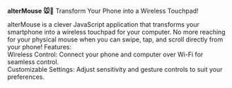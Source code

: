 <Strong> alterMouse 🐭📱</Strong>
Transform Your Phone into a Wireless Touchpad!

alterMouse is a clever JavaScript application that transforms your smartphone into a wireless touchpad for your computer. No more reaching for your physical mouse when you can swipe, tap, and scroll directly from your phone!
Features:<br>
Wireless Control: Connect your phone and computer over Wi-Fi for seamless control.<br>
Customizable Settings: Adjust sensitivity and gesture controls to suit your preferences.<br>
